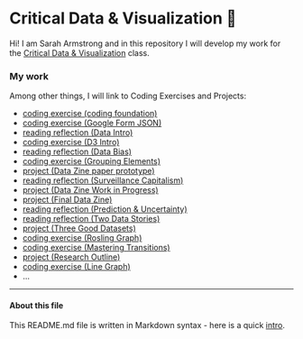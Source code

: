 # Critical Data & Visualization 🦕

Hi! I am Sarah Armstrong and in this repository I will develop my work for the [Critical Data & Visualization](https://github.com/leoneckert/critical-data-and-visualization-spring-2021) class.  

### My work

Among other things, I will link to Coding Exercises and Projects:

- [coding exercise (coding foundation)](coding-exercises/coding-foundation)
- [coding exercise (Google Form JSON)](coding-exercise/FirstGoogleForm)
- [reading reflection (Data Intro)](reading-reflections/DataIntro.md)
- [coding exercise (D3 Intro)](coding-exercises/d3Basic)
- [reading reflection (Data Bias)](reading-reflections/DataBias.md)
- [coding exercise (Grouping Elements)](coding-exercises/grouping-elements)
- [project (Data Zine paper prototype)](projects/datazine-template/DataZinePrototype.pdf)
- [reading reflection (Surveillance Capitalism)](reading-reflections/Surveillance-Capitalism.md)
- [project (Data Zine Work in Progress)](projects/datazine-template/cover.html)
- [project (Final Data Zine)](projects/FinalDataZine/cover.html)
- [reading reflection (Prediction & Uncertainty)](reading-reflections/Prediction&Uncertainty.md)
- [reading reflection (Two Data Stories)](reading-reflections/TwoDataStories.md)
- [project (Three Good Datasets)](projects/DataStoryContextualReport/ThreeGoodDataSets.md)
- [coding exercise (Rosling Graph)](coding-exercises/rosling-start/index.html)
- [coding exercise (Mastering Transitions)](coding-exercises/lab7-start/index.html)
- [project (Research Outline)](projects/Research-Outline/JEOPARDY_QUESTIONS1.json)
- [coding exercise (Line Graph)](coding-exercises/line-2-start/index.html)
- ...


---
#### About this file
This README.md file is written in Markdown syntax - here is a quick [intro](https://guides.github.com/features/mastering-markdown/).
